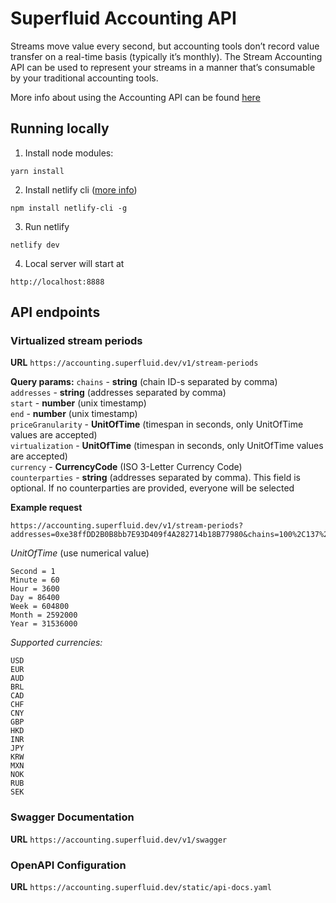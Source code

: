 # Superfluid Accounting API

Streams move value every second, but accounting tools don’t record value transfer on a real-time basis (typically it’s monthly). The Stream Accounting API can be used to represent your streams in a manner that’s consumable by your traditional accounting tools.

More info about using the Accounting API can be found [here](https://superfluidhq.notion.site/Using-the-Stream-Accounting-API-3d161745acfe4750acf43c546f84c724)

## Running locally

1. Install node modules:

```
yarn install
```

2. Install netlify cli ([more info](https://docs.netlify.com/cli/get-started/))

```
npm install netlify-cli -g
```

3. Run netlify

```
netlify dev
```

4. Local server will start at

```
http://localhost:8888
```

## API endpoints

### Virtualized stream periods

**URL**
`https://accounting.superfluid.dev/v1/stream-periods`

**Query params:**
`chains` - **string** (chain ID-s separated by comma) <br />
`addresses` - **string** (addresses separated by comma) <br />
`start` - **number** (unix timestamp) <br />
`end` - **number** (unix timestamp) <br />
`priceGranularity` - **UnitOfTime** (timespan in seconds, only UnitOfTime values are accepted) <br />
`virtualization` - **UnitOfTime** (timespan in seconds, only UnitOfTime values are accepted) <br />
`currency` - **CurrencyCode** (ISO 3-Letter Currency Code) <br />
`counterparties` - **string** (addresses separated by comma). This field is optional. If no counterparties are provided, everyone will be selected <br />

**Example request**

```
https://accounting.superfluid.dev/v1/stream-periods?addresses=0xe38ffDD2B0B8bb7E93D409f4A282714b18B77980&chains=100%2C137%2C10%2C42161%2C42220%2C43114%2C56&start=1638309600&end=1669845599&priceGranularity=86400&virtualization=2592000&currency=USD&counterparties=0x7BDa037dFdf9CD9Ad261D27f489924aebbcE71Ac%2C0x7269B0c7C831598465a9EB17F6c5a03331353dAF
```

_UnitOfTime_ (use numerical value)

```
Second = 1
Minute = 60
Hour = 3600
Day = 86400
Week = 604800
Month = 2592000
Year = 31536000
```

_Supported currencies:_

```
USD
EUR
AUD
BRL
CAD
CHF
CNY
GBP
HKD
INR
JPY
KRW
MXN
NOK
RUB
SEK
```

### Swagger Documentation

**URL**
`https://accounting.superfluid.dev/v1/swagger`

### OpenAPI Configuration

**URL**
`https://accounting.superfluid.dev/static/api-docs.yaml`
